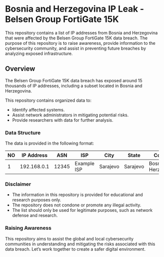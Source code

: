 # Bosnia and Herzegovina IP Leak - Belsen Group FortiGate 15K

This repository contains a list of IP addresses from Bosnia and Herzegovina that were affected by the Belsen Group FortiGate 15K data breach. The purpose of this repository is to raise awareness, provide information to the cybersecurity community, and assist in preventing future breaches by analyzing exposed infrastructure.

## Overview

The Belsen Group FortiGate 15K data breach has exposed around 15 thousands of IP addresses, including a subset located in Bosnia and Herzegovina. 

This repository contains organized data to:

- Identify affected systems.
- Assist network administrators in mitigating potential risks.
- Provide researchers with data for further analysis.

### Data Structure

The data is provided in the following format:

| **NO** | **IP Address**    | **ASN** | **ISP**                        | **City**    | **State** | **Country**               |
|--------|-------------------|---------|--------------------------------|-------------|-----------|--------------------------|
| 1      | 192.168.0.1       | 12345   | Example ISP                   | Sarajevo    | Sarajevo  | Bosnia and Herzegovina  |


### Disclaimer

- The information in this repository is provided for educational and research purposes only.
- The repository does not condone or promote any illegal activity.
- The list should only be used for legitimate purposes, such as network defense and research.



###  Raising Awareness

This repository aims to assist the global and local cybersecurity communities in understanding and mitigating the risks associated with this data breach. Let’s work together to create a safer digital environment.
